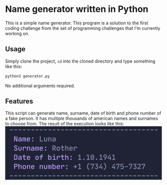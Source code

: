 # Name generator written in Python
This is a simple name generator. This program is a solution to the first coding challenge from the set of programming challenges that I'm currently working on.

## Usage
Simply clone the project, `cd` into the cloned directory and type something like this:
```bash
python3 generator.py
```
No additional arguments required.

## Features
This script can generate name, surname, date of birth and phone number of a fake person. It has multiple thousands of american names and surnames to choose from. The result of the execution looks like this:
![Screenshot](screenshot.png)